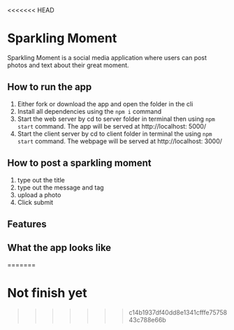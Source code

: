 <<<<<<< HEAD
# Sparkling Moment
Sparkling Moment is a social media application where users can post photos and text about their great moment.

## How to run the app
1. Either fork or download the app and open the folder in the cli
2. Install all dependencies using the `npm i` command
3. Start the web server by cd to server folder in terminal then using `npm start` command. The app will be served at http://localhost: 5000/
4. Start the client server by cd to client folder in terminal the using `npm start` command. The webpage will be served at http://localhost: 3000/ 

## How to post a sparkling moment
1. type out the title
2. type out the message and tag
3. upload a photo
4. Click submit

## Features

## What the app looks like

=======
# Not finish yet
>>>>>>> c14b1937df40dd8e1341cfffe7575843c788e66b
